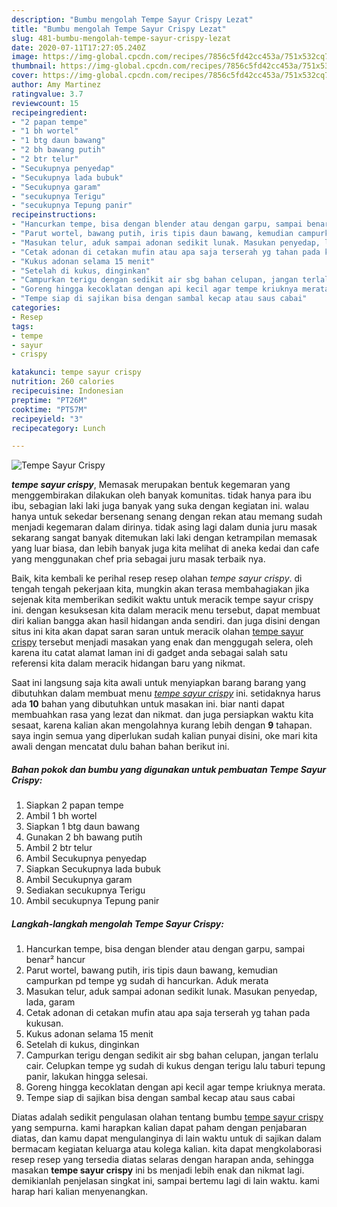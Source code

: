 ```yaml
---
description: "Bumbu mengolah Tempe Sayur Crispy Lezat"
title: "Bumbu mengolah Tempe Sayur Crispy Lezat"
slug: 481-bumbu-mengolah-tempe-sayur-crispy-lezat
date: 2020-07-11T17:27:05.240Z
image: https://img-global.cpcdn.com/recipes/7856c5fd42cc453a/751x532cq70/tempe-sayur-crispy-foto-resep-utama.jpg
thumbnail: https://img-global.cpcdn.com/recipes/7856c5fd42cc453a/751x532cq70/tempe-sayur-crispy-foto-resep-utama.jpg
cover: https://img-global.cpcdn.com/recipes/7856c5fd42cc453a/751x532cq70/tempe-sayur-crispy-foto-resep-utama.jpg
author: Amy Martinez
ratingvalue: 3.7
reviewcount: 15
recipeingredient:
- "2 papan tempe"
- "1 bh wortel"
- "1 btg daun bawang"
- "2 bh bawang putih"
- "2 btr telur"
- "Secukupnya penyedap"
- "Secukupnya lada bubuk"
- "Secukupnya garam"
- "secukupnya Terigu"
- "secukupnya Tepung panir"
recipeinstructions:
- "Hancurkan tempe, bisa dengan blender atau dengan garpu, sampai benar² hancur"
- "Parut wortel, bawang putih, iris tipis daun bawang, kemudian campurkan pd tempe yg sudah di hancurkan. Aduk merata"
- "Masukan telur, aduk sampai adonan sedikit lunak. Masukan penyedap, lada, garam"
- "Cetak adonan di cetakan mufin atau apa saja terserah yg tahan pada kukusan."
- "Kukus adonan selama 15 menit"
- "Setelah di kukus, dinginkan"
- "Campurkan terigu dengan sedikit air sbg bahan celupan, jangan terlalu cair. Celupkan tempe yg sudah di kukus dengan terigu lalu taburi tepung panir, lakukan hingga selesai."
- "Goreng hingga kecoklatan dengan api kecil agar tempe kriuknya merata."
- "Tempe siap di sajikan bisa dengan sambal kecap atau saus cabai"
categories:
- Resep
tags:
- tempe
- sayur
- crispy

katakunci: tempe sayur crispy 
nutrition: 260 calories
recipecuisine: Indonesian
preptime: "PT26M"
cooktime: "PT57M"
recipeyield: "3"
recipecategory: Lunch

---
```



![Tempe Sayur Crispy](https://img-global.cpcdn.com/recipes/7856c5fd42cc453a/751x532cq70/tempe-sayur-crispy-foto-resep-utama.jpg)

<b><i>tempe sayur crispy</i></b>, Memasak merupakan bentuk kegemaran yang menggembirakan dilakukan oleh banyak komunitas. tidak hanya para ibu ibu, sebagian laki laki juga banyak yang suka dengan kegiatan ini. walau hanya untuk sekedar bersenang senang dengan rekan atau memang sudah menjadi kegemaran dalam dirinya. tidak asing lagi dalam dunia juru masak sekarang sangat banyak ditemukan laki laki dengan ketrampilan memasak yang luar biasa, dan lebih banyak juga kita melihat di aneka kedai dan cafe yang menggunakan chef pria sebagai juru masak terbaik nya.



Baik, kita kembali ke perihal resep resep olahan <i>tempe sayur crispy</i>. di tengah tengah pekerjaan kita, mungkin akan terasa membahagiakan jika sejenak kita memberikan sedikit waktu untuk meracik tempe sayur crispy ini. dengan kesuksesan kita dalam meracik menu tersebut, dapat membuat diri kalian bangga akan hasil hidangan anda sendiri. dan juga disini dengan situs ini kita akan dapat saran saran untuk meracik olahan <u>tempe sayur crispy</u> tersebut menjadi masakan yang enak dan menggugah selera, oleh karena itu catat alamat laman ini di gadget anda sebagai salah satu referensi kita dalam meracik hidangan baru yang nikmat.


Saat ini langsung saja kita awali untuk menyiapkan barang barang yang dibutuhkan dalam membuat menu <u><i>tempe sayur crispy</i></u> ini. setidaknya harus ada <b>10</b> bahan yang dibutuhkan untuk masakan ini. biar nanti dapat membuahkan rasa yang lezat dan nikmat. dan juga persiapkan waktu kita sesaat, karena kalian akan mengolahnya kurang lebih dengan <b>9</b> tahapan. saya ingin semua yang diperlukan sudah kalian punyai disini, oke mari kita awali dengan mencatat dulu bahan bahan berikut ini.

<!--inarticleads1-->

##### Bahan pokok dan bumbu yang digunakan untuk pembuatan Tempe Sayur Crispy:

1. Siapkan 2 papan tempe
1. Ambil 1 bh wortel
1. Siapkan 1 btg daun bawang
1. Gunakan 2 bh bawang putih
1. Ambil 2 btr telur
1. Ambil Secukupnya penyedap
1. Siapkan Secukupnya lada bubuk
1. Ambil Secukupnya garam
1. Sediakan secukupnya Terigu
1. Ambil secukupnya Tepung panir




<!--inarticleads2-->

##### Langkah-langkah mengolah Tempe Sayur Crispy:

1. Hancurkan tempe, bisa dengan blender atau dengan garpu, sampai benar² hancur
1. Parut wortel, bawang putih, iris tipis daun bawang, kemudian campurkan pd tempe yg sudah di hancurkan. Aduk merata
1. Masukan telur, aduk sampai adonan sedikit lunak. Masukan penyedap, lada, garam
1. Cetak adonan di cetakan mufin atau apa saja terserah yg tahan pada kukusan.
1. Kukus adonan selama 15 menit
1. Setelah di kukus, dinginkan
1. Campurkan terigu dengan sedikit air sbg bahan celupan, jangan terlalu cair. Celupkan tempe yg sudah di kukus dengan terigu lalu taburi tepung panir, lakukan hingga selesai.
1. Goreng hingga kecoklatan dengan api kecil agar tempe kriuknya merata.
1. Tempe siap di sajikan bisa dengan sambal kecap atau saus cabai




Diatas adalah sedikit pengulasan olahan tentang bumbu <u>tempe sayur crispy</u> yang sempurna. kami harapkan kalian dapat paham dengan penjabaran diatas, dan kamu dapat mengulanginya di lain waktu untuk di sajikan dalam bermacam kegiatan keluarga atau kolega kalian. kita dapat mengkolaborasi resep resep yang tersedia diatas selaras dengan harapan anda, sehingga masakan <b>tempe sayur crispy</b> ini bs menjadi lebih enak dan nikmat lagi. demikianlah penjelasan singkat ini, sampai bertemu lagi di lain waktu. kami harap hari kalian menyenangkan.
